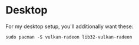 # Desktop

For my desktop setup, you'll additionally want these:

`sudo pacman -S vulkan-radeon lib32-vulkan-radeon`
